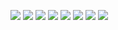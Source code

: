 ![](https://github.com/PaulSt4/predicting-hiv/blob/master/Predictions%20of%20new%20HIV%20infections/Predictions%20of%20new%20HIV%20infections-1.jpg)
![](https://github.com/PaulSt4/predicting-hiv/blob/master/Predictions%20of%20new%20HIV%20infections/Predictions%20of%20new%20HIV%20infections-2.jpg)
![](https://github.com/PaulSt4/predicting-hiv/blob/master/Predictions%20of%20new%20HIV%20infections/Predictions%20of%20new%20HIV%20infections-3.jpg)
![](https://github.com/PaulSt4/predicting-hiv/blob/master/Predictions%20of%20new%20HIV%20infections/Predictions%20of%20new%20HIV%20infections-4.jpg)
![](https://github.com/PaulSt4/predicting-hiv/blob/master/Predictions%20of%20new%20HIV%20infections/Predictions%20of%20new%20HIV%20infections-5.jpg)
![](https://github.com/PaulSt4/predicting-hiv/blob/master/Predictions%20of%20new%20HIV%20infections/Predictions%20of%20new%20HIV%20infections-6.jpg)
![](https://github.com/PaulSt4/predicting-hiv/blob/master/Predictions%20of%20new%20HIV%20infections/Predictions%20of%20new%20HIV%20infections-7.jpg)
![](https://github.com/PaulSt4/predicting-hiv/blob/master/Predictions%20of%20new%20HIV%20infections/Predictions%20of%20new%20HIV%20infections-8.jpg)
